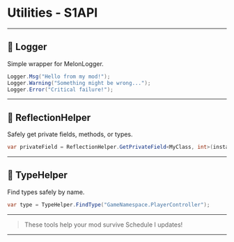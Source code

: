 # Utilities - S1API

---

## 🧰 Logger

Simple wrapper for MelonLogger.

```csharp
Logger.Msg("Hello from my mod!");
Logger.Warning("Something might be wrong...");
Logger.Error("Critical failure!");
```

---

## 🧪 ReflectionHelper

Safely get private fields, methods, or types.

```csharp
var privateField = ReflectionHelper.GetPrivateField<MyClass, int>(instance, "myFieldName");
```

---

## 🧬 TypeHelper

Find types safely by name.

```csharp
var type = TypeHelper.FindType("GameNamespace.PlayerController");
```

---

> These tools help your mod survive Schedule I updates!

---
